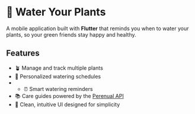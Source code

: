 # 🌿 Water Your Plants

A mobile application built with **Flutter** that reminds you when to water your plants, so your green friends stay happy and healthy.

## Features

- 🪴 Manage and track multiple plants
- 📆 Personalized watering schedules
- - ⏰ Smart watering reminders
- 📚 Care guides powered by the [Perenual API](https://perenual.com/)
- 📱 Clean, intuitive UI designed for simplicity
